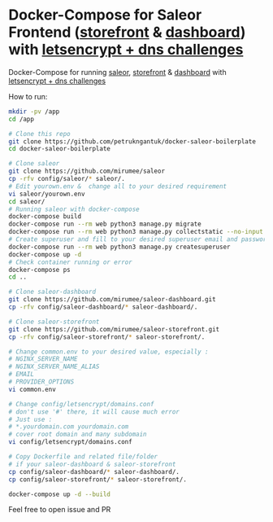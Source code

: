 # Docker-Compose for Saleor Frontend ([storefront](https://github.com/mirumee/saleor-storefront) & [dashboard](https://github.com/mirumee/saleor-dashboard)) with [letsencrypt + dns challenges](https://github.com/adferrand/docker-letsencrypt-dns)

Docker-Compose for running [saleor](https://github.com/mirumee/saleor), [storefront](https://github.com/mirumee/saleor-storefront) & [dashboard](https://github.com/mirumee/saleor-dashboard) with [letsencrypt + dns challenges](https://github.com/adferrand/docker-letsencrypt-dns)

How to run:

```bash
mkdir -pv /app
cd /app

# Clone this repo
git clone https://github.com/petrukngantuk/docker-saleor-boilerplate
cd docker-saleor-boilerplate

# Clone saleor
git clone https://github.com/mirumee/saleor
cp -rfv config/saleor/* saleor/.
# Edit yourown.env &  change all to your desired requirement
vi saleor/yourown.env
cd saleor/
# Running saleor with docker-compose
docker-compose build
docker-compose run --rm web python3 manage.py migrate
docker-compose run --rm web python3 manage.py collectstatic --no-input
# Create superuser and fill to your desired superuser email and password
docker-compose run --rm web python3 manage.py createsuperuser
docker-compose up -d
# Check container running or error
docker-compose ps
cd ..

# Clone saleor-dashboard
git clone https://github.com/mirumee/saleor-dashboard.git
cp -rfv config/saleor-dashboard/* saleor-dashboard/.

# Clone saleor-storefront
git clone https://github.com/mirumee/saleor-storefront.git
cp -rfv config/saleor-storefront/* saleor-storefront/.

# Change common.env to your desired value, especially :
# NGINX_SERVER_NAME
# NGINX_SERVER_NAME_ALIAS
# EMAIL
# PROVIDER_OPTIONS
vi common.env

# Change config/letsencrypt/domains.conf
# don't use '#' there, it will cause much error
# Just use :
# *.yourdomain.com yourdomain.com
# cover root domain and many subdomain
vi config/letsencrypt/domains.conf

# Copy Dockerfile and related file/folder
# if your saleor-dashboard & saleor-storefront
cp config/saleor-dashboard/* saleor-dashboard/.
cp config/saleor-storefront/* saleor-storefront/.

docker-compose up -d --build
```

Feel free to open issue and PR